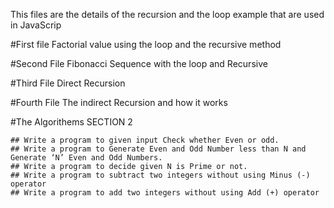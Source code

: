 This files are the details of the recursion and the loop example that are used in JavaScrip 

#First file 
    Factorial value using the loop and the recursive method

#Second File 
    Fibonacci Sequence with the loop and Recursive


#Third File 
    Direct Recursion

#Fourth File 
    The indirect Recursion and how it works 

 #The Algorithems SECTION 2
    
    ## Write a program to given input Check whether Even or odd.
    ## Write a program to Generate Even and Odd Number less than N and Generate ‘N’ Even and Odd Numbers.
    ## Write a program to decide given N is Prime or not.
    ## Write a program to subtract two integers without using Minus (-) operator
    ## Write a program to add two integers without using Add (+) operator
